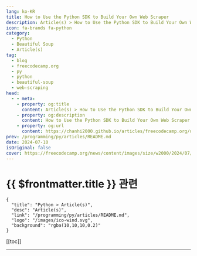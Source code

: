 ```yaml
---
lang: ko-KR
title: How to Use the Python SDK to Build Your Own Web Scraper
description: Article(s) > How to Use the Python SDK to Build Your Own Web Scraper
icon: fa-brands fa-python
category: 
  - Python
  - Beautiful Soup
  - Article(s)
tag: 
  - blog
  - freecodecamp.org
  - py
  - python
  - beautiful-soup
  - web-scraping
head:
  - - meta:
    - property: og:title
      content: Article(s) > How to Use the Python SDK to Build Your Own Web Scraper
    - property: og:description
      content: How to Use the Python SDK to Build Your Own Web Scraper
    - property: og:url
      content: https://chanhi2000.github.io/articles/freecodecamp.org/use-python-sdk-to-build-a-web-scraper.html
prev: /programming/py/articles/README.md
date: 2024-07-10
isOriginal: false
cover: https://freecodecamp.org/news/content/images/size/w2000/2024/07/ilya-pavlov-OqtafYT5kTw-unsplash.jpg
---
```


# {{ $frontmatter.title }} 관련

```component VPCard
{
  "title": "Python > Article(s)",
  "desc": "Article(s)",
  "link": "/programming/py/articles/README.md",
  "logo": "/images/ico-wind.svg",
  "background": "rgba(10,10,10,0.2)"
}
```

[[toc]]

---

<SiteInfo
  name="How to Use the Python SDK to Build Your Own Web Scraper"
  desc="What is Web scraping? Web scraping is a technique used to collect large amounts of data automatically using a programming script. This makes it useful for many professionals such as data analysts, market researchers, SEO specialists, business analysts, and academic researchers. What You'll Learn Here Python provides two libraries, Requests..."
  url="https://freecodecamp.org/news/use-python-sdk-to-build-a-web-scraper/"
  logo="https://cdn.freecodecamp.org/universal/favicons/favicon.ico"
  preview="https://freecodecamp.org/news/content/images/size/w2000/2024/07/ilya-pavlov-OqtafYT5kTw-unsplash.jpg"/>

<!-- TODO: 작성 -->

